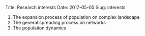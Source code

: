 Title: Research interests
Date: 2017-05-05
Slug: interests

1. The expansion process of population on complex landscape
2. The general spreading process on networks
3. The population dynamics
